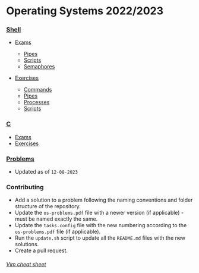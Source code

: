 # Operating Systems 2022/2023

### [Shell](<./Shell/>)

- [Exams](<./Shell/Exams/>)
    - [Pipes](<./Shell/Exams/Pipes/>)
    - [Scripts](<./Shell/Exams/Scripts/>)
    - [Semaphores](<./Shell/Exams/Semaphores/>)

- [Exercises](<./Shell/Exercises/>)
    - [Commands](<./Shell/Exercises/Commands/>)
    - [Pipes](<./Shell/Exercises/Pipes/>)
    - [Processes](<./Shell/Exercises/Processes/>)
    - [Scripts](<./Shell/Exercises/Scripts/>)

### [C](<./C/>)

- [Exams](<./C/Exams/>)
- [Exercises](<./C/Exercises/>)

### [Problems](<./os-problems.pdf>)
- Updated as of `12-08-2023`

### Contributing
- Add a solution to a problem following the naming conventions and folder structure of the repository.
- Update the `os-problems.pdf` file with a newer version (if applicable) - must be named exactly the same.
- Update the `tasks.config` file with the new numbering according to the `os-problems.pdf` file (if applicable).
- Run the `update.sh` script to update all the `README.md` files with the new solutions.
- Create a pull request.

###### [Vim cheat sheet](<./vim.md>) 